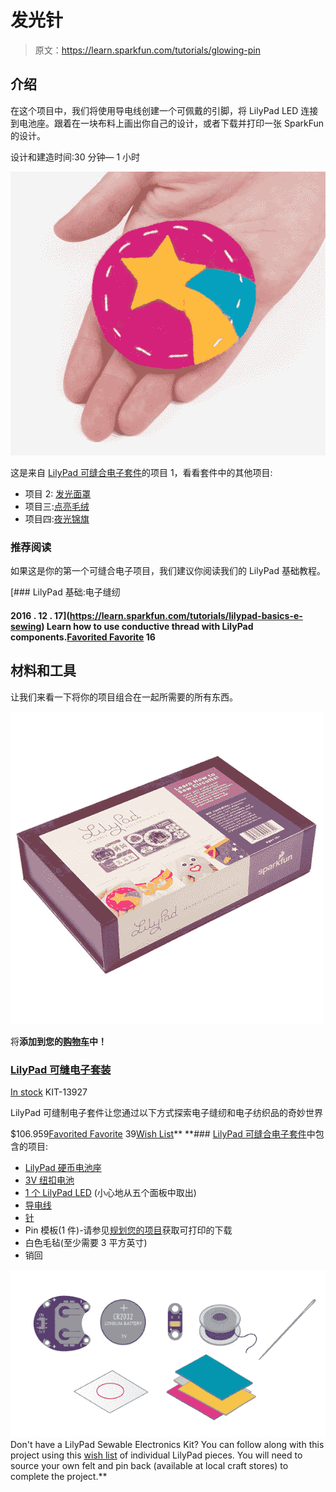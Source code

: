 # 发光针

> 原文：<https://learn.sparkfun.com/tutorials/glowing-pin>

## 介绍

在这个项目中，我们将使用导电线创建一个可佩戴的引脚，将 LilyPad LED 连接到电池座。跟着在一块布料上画出你自己的设计，或者下载并打印一张 SparkFun 的设计。

设计和建造时间:30 分钟— 1 小时

[![glowing pin](img/89751963006c308b6a04117e1c7a6dd4.png)](https://cdn.sparkfun.com/assets/learn_tutorials/5/8/0/LilyPadPinFinished.jpg)

这是来自 [LilyPad 可缝合电子套件](https://www.sparkfun.com/products/13927)的项目 1，看看套件中的其他项目:

*   项目 2: [发光面罩](https://learn.sparkfun.com/tutorials/illuminated-mask)
*   项目三:[点亮毛绒](https://learn.sparkfun.com/tutorials/light-up-plush)
*   项目四:[夜光锦旗](https://learn.sparkfun.com/tutorials/night-light-pennant-with-lilymini-protosnap)

### 推荐阅读

如果这是你的第一个可缝合电子项目，我们建议你阅读我们的 LilyPad 基础教程。

[](https://learn.sparkfun.com/tutorials/lilypad-basics-e-sewing) [### LilyPad 基础:电子缝纫

#### 2016 . 12 . 17](https://learn.sparkfun.com/tutorials/lilypad-basics-e-sewing) Learn how to use conductive thread with LilyPad components.[Favorited Favorite](# "Add to favorites") 16

## 材料和工具

让我们来看一下将你的项目组合在一起所需要的所有东西。

[![LilyPad Sewable Electronics Kit](img/2dea9e78d04782e44e0038516ec987ae.png)](https://www.sparkfun.com/products/13927) 

将**添加到您的[购物车](https://www.sparkfun.com/cart)中！**

### [LilyPad 可缝电子套装](https://www.sparkfun.com/products/13927)

[In stock](https://learn.sparkfun.com/static/bubbles/ "in stock") KIT-13927

LilyPad 可缝制电子套件让您通过以下方式探索电子缝纫和电子纺织品的奇妙世界

$106.959[Favorited Favorite](# "Add to favorites") 39[Wish List](# "Add to wish list")** **### [LilyPad 可缝合电子套件](https://www.sparkfun.com/products/13927)中包含的项目:

*   [LilyPad 硬币电池座](https://www.sparkfun.com/products/13883)
*   [3V 纽扣电池](https://www.sparkfun.com/products/338)
*   [1 个 LilyPad LED](https://www.sparkfun.com/products/13903) (小心地从五个面板中取出)
*   [导电线](https://www.sparkfun.com/products/10867)
*   [针](https://www.sparkfun.com/products/10405)
*   Pin 模板(1 件)-请参见[规划您的项目](https://learn.sparkfun.com/tutorials/glowing-pin#planning-your-project)获取可打印的下载
*   白色毛毡(至少需要 3 平方英寸)
*   销回

[![alt text](img/392f407bc21696c11e0b52f624ac95fe.png)](https://cdn.sparkfun.com/assets/learn_tutorials/5/8/0/PinMaterials.jpg)Don't have a LilyPad Sewable Electronics Kit? You can follow along with this project using this [wish list](https://www.sparkfun.com/wish_lists/83222) of individual LilyPad pieces. You will need to source your own felt and pin back (available at local craft stores) to complete the project.**